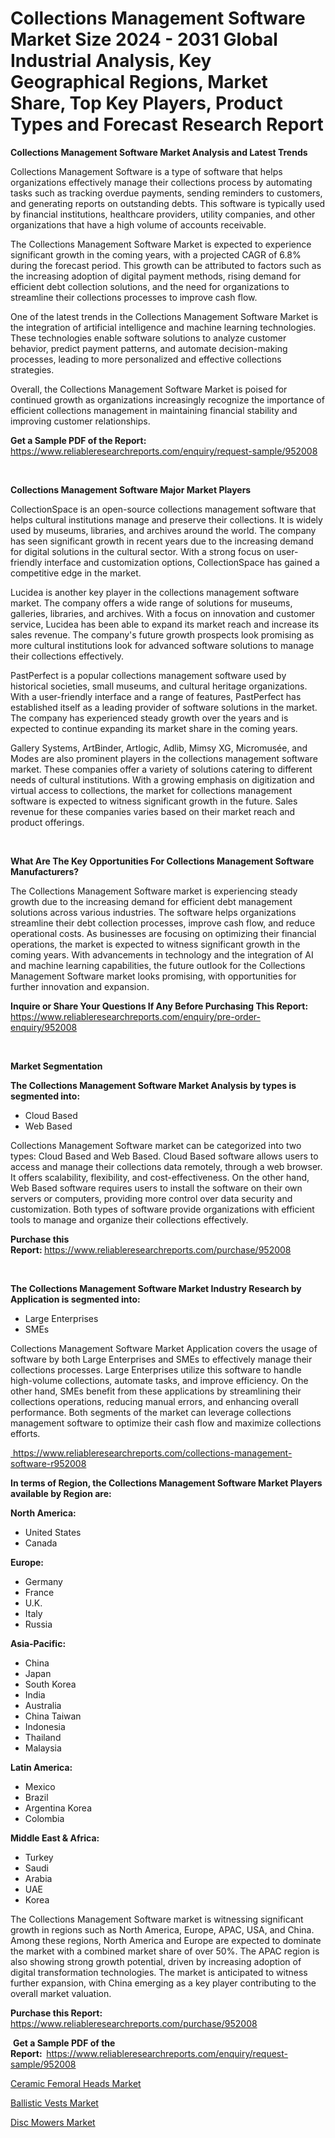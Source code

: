 <p><h1>Collections Management Software Market Size 2024 - 2031 Global Industrial Analysis, Key Geographical Regions, Market Share, Top Key Players, Product Types and Forecast Research Report</h1></p><p><strong>Collections Management Software Market Analysis and Latest Trends</strong></p>
<p><p>Collections Management Software is a type of software that helps organizations effectively manage their collections process by automating tasks such as tracking overdue payments, sending reminders to customers, and generating reports on outstanding debts. This software is typically used by financial institutions, healthcare providers, utility companies, and other organizations that have a high volume of accounts receivable.</p><p>The Collections Management Software Market is expected to experience significant growth in the coming years, with a projected CAGR of 6.8% during the forecast period. This growth can be attributed to factors such as the increasing adoption of digital payment methods, rising demand for efficient debt collection solutions, and the need for organizations to streamline their collections processes to improve cash flow.</p><p>One of the latest trends in the Collections Management Software Market is the integration of artificial intelligence and machine learning technologies. These technologies enable software solutions to analyze customer behavior, predict payment patterns, and automate decision-making processes, leading to more personalized and effective collections strategies.</p><p>Overall, the Collections Management Software Market is poised for continued growth as organizations increasingly recognize the importance of efficient collections management in maintaining financial stability and improving customer relationships.</p></p>
<p><strong>Get a Sample PDF of the Report:&nbsp;</strong> <a href="https://www.reliableresearchreports.com/enquiry/request-sample/952008">https://www.reliableresearchreports.com/enquiry/request-sample/952008</a></p>
<p>&nbsp;</p>
<p><strong>Collections Management Software Major Market Players</strong></p>
<p><p>CollectionSpace is an open-source collections management software that helps cultural institutions manage and preserve their collections. It is widely used by museums, libraries, and archives around the world. The company has seen significant growth in recent years due to the increasing demand for digital solutions in the cultural sector. With a strong focus on user-friendly interface and customization options, CollectionSpace has gained a competitive edge in the market.</p><p>Lucidea is another key player in the collections management software market. The company offers a wide range of solutions for museums, galleries, libraries, and archives. With a focus on innovation and customer service, Lucidea has been able to expand its market reach and increase its sales revenue. The company's future growth prospects look promising as more cultural institutions look for advanced software solutions to manage their collections effectively.</p><p>PastPerfect is a popular collections management software used by historical societies, small museums, and cultural heritage organizations. With a user-friendly interface and a range of features, PastPerfect has established itself as a leading provider of software solutions in the market. The company has experienced steady growth over the years and is expected to continue expanding its market share in the coming years.</p><p>Gallery Systems, ArtBinder, Artlogic, Adlib, Mimsy XG, Micromusée, and Modes are also prominent players in the collections management software market. These companies offer a variety of solutions catering to different needs of cultural institutions. With a growing emphasis on digitization and virtual access to collections, the market for collections management software is expected to witness significant growth in the future. Sales revenue for these companies varies based on their market reach and product offerings.</p></p>
<p>&nbsp;</p>
<p><strong>What Are The Key Opportunities For Collections Management Software Manufacturers?</strong></p>
<p><p>The Collections Management Software market is experiencing steady growth due to the increasing demand for efficient debt management solutions across various industries. The software helps organizations streamline their debt collection processes, improve cash flow, and reduce operational costs. As businesses are focusing on optimizing their financial operations, the market is expected to witness significant growth in the coming years. With advancements in technology and the integration of AI and machine learning capabilities, the future outlook for the Collections Management Software market looks promising, with opportunities for further innovation and expansion.</p></p>
<p><strong>Inquire or Share Your Questions If Any Before Purchasing This Report:</strong> <a href="https://www.reliableresearchreports.com/enquiry/pre-order-enquiry/952008">https://www.reliableresearchreports.com/enquiry/pre-order-enquiry/952008</a></p>
<p>&nbsp;</p>
<p><strong>Market Segmentation</strong></p>
<p><strong>The Collections Management Software Market Analysis by types is segmented into:</strong></p>
<p><ul><li>Cloud Based</li><li>Web Based</li></ul></p>
<p><p>Collections Management Software market can be categorized into two types: Cloud Based and Web Based. Cloud Based software allows users to access and manage their collections data remotely, through a web browser. It offers scalability, flexibility, and cost-effectiveness. On the other hand, Web Based software requires users to install the software on their own servers or computers, providing more control over data security and customization. Both types of software provide organizations with efficient tools to manage and organize their collections effectively.</p></p>
<p><strong>Purchase this Report:&nbsp;</strong><a href="https://www.reliableresearchreports.com/purchase/952008">https://www.reliableresearchreports.com/purchase/952008</a></p>
<p>&nbsp;</p>
<p><strong>The Collections Management Software Market Industry Research by Application is segmented into:</strong></p>
<p><ul><li>Large Enterprises</li><li>SMEs</li></ul></p>
<p><p>Collections Management Software Market Application covers the usage of software by both Large Enterprises and SMEs to effectively manage their collections processes. Large Enterprises utilize this software to handle high-volume collections, automate tasks, and improve efficiency. On the other hand, SMEs benefit from these applications by streamlining their collections operations, reducing manual errors, and enhancing overall performance. Both segments of the market can leverage collections management software to optimize their cash flow and maximize collections efforts.</p></p>
<p><a href="https://www.reliableresearchreports.com/collections-management-software-r952008">&nbsp;https://www.reliableresearchreports.com/collections-management-software-r952008</a></p>
<p><strong>In terms of Region, the Collections Management Software Market Players available by Region are:</strong></p>
<p>
    <p> <strong> North America: </strong>
        <ul>
            <li>United States</li>
            <li>Canada</li>
        </ul>
        </p> 
    <p> <strong> Europe: </strong>
        <ul>
            <li>Germany</li>
            <li>France</li>
            <li>U.K.</li>
            <li>Italy</li>
            <li>Russia</li>
        </ul>
        </p> 
    <p> <strong> Asia-Pacific: </strong>
        <ul>
            <li>China</li>
            <li>Japan</li>
            <li>South Korea</li>
            <li>India</li>
            <li>Australia</li>
            <li>China Taiwan</li>
            <li>Indonesia</li>
            <li>Thailand</li>
            <li>Malaysia</li>
        </ul>
        </p> 
    <p> <strong> Latin America: </strong>
        <ul>
            <li>Mexico</li>
            <li>Brazil</li>
            <li>Argentina Korea</li>
            <li>Colombia</li>
        </ul>
        </p> 
    <p> <strong> Middle East & Africa: </strong>
        <ul>
            <li>Turkey</li>
            <li>Saudi</li>
            <li>Arabia</li>
            <li>UAE</li>
            <li>Korea</li>
        </ul>
    </p>
    </p>
<p><p>The Collections Management Software market is witnessing significant growth in regions such as North America, Europe, APAC, USA, and China. Among these regions, North America and Europe are expected to dominate the market with a combined market share of over 50%. The APAC region is also showing strong growth potential, driven by increasing adoption of digital transformation technologies. The market is anticipated to witness further expansion, with China emerging as a key player contributing to the overall market valuation.</p></p>
<p><strong>Purchase this Report: </strong><a href="https://www.reliableresearchreports.com/purchase/952008">https://www.reliableresearchreports.com/purchase/952008</a></p>
<p>&nbsp;<strong>Get a Sample PDF of the Report:&nbsp;&nbsp;</strong><a href="https://www.reliableresearchreports.com/enquiry/request-sample/952008">https://www.reliableresearchreports.com/enquiry/request-sample/952008</a></p>
<p><strong></strong></p>
<p><p><a href="https://www.linkedin.com/pulse/decoding-ceramic-femoral-heads-market-metrics-share-trends-sz2he">Ceramic Femoral Heads Market</a></p><p><a href="https://www.linkedin.com/pulse/ballistic-vests-market-research-report-its-history-forecast-4biif">Ballistic Vests Market</a></p><p><a href="https://www.linkedin.com/pulse/disc-mowers-market-analysis-sze-forecasted-period-from-2024-mxyje">Disc Mowers Market</a></p></p>